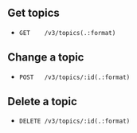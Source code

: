 ## Get topics

- `GET    /v3/topics(.:format)`


## Change a topic

- `POST   /v3/topics/:id(.:format)`

## Delete a topic

- `DELETE /v3/topics/:id(.:format)`
